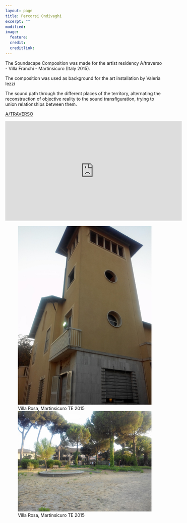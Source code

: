 ```yaml
---
layout: page
title: Percorsi Ondivaghi
excerpt: ""
modified: 
image:
  feature: 
  credit: 
  creditlink: 
---
```


The Soundscape Composition was made for the artist residency A/traverso - Villa Franchi - Martinsicuro (Italy 2015).

The composition was used as background for the art installation by Valeria Iezzi

The sound path through the different places of the territory, alternating the reconstruction of objective reality to the sound transfiguration, trying to union relationships between them.

[A/TRAVERSO](https://www.facebook.com/Associazione-Atraverso-1582375958692266/?fref=ts) 

<iframe width="560" height="315" src="https://www.youtube.com/embed/lQ8qOcRa0ck" frameborder="0" allowfullscreen></iframe>

<figure>

<img src="/images/atraverso/atraverso1.jpg" alt="image">
<figcaption>Villa Rosa, Martinsicuro TE 2015</figcaption>

<img src="/images/atraverso/atraverso2.jpg" alt="image">
<figcaption>Villa Rosa, Martinsicuro TE 2015</figcaption>

</figure>
